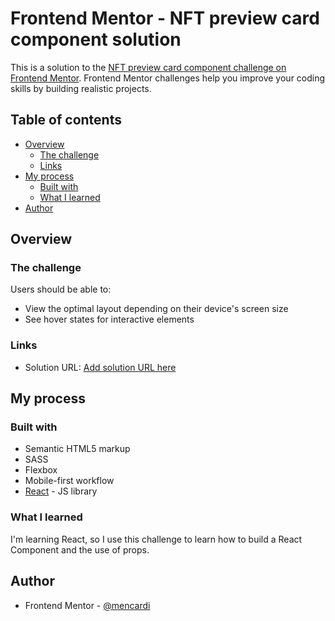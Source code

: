# Frontend Mentor - NFT preview card component solution

This is a solution to the [NFT preview card component challenge on Frontend Mentor](https://www.frontendmentor.io/challenges/nft-preview-card-component-SbdUL_w0U). Frontend Mentor challenges help you improve your coding skills by building realistic projects. 

## Table of contents

- [Overview](#overview)
  - [The challenge](#the-challenge)
  - [Links](#links)
- [My process](#my-process)
  - [Built with](#built-with)
  - [What I learned](#what-i-learned)
- [Author](#author)

## Overview

### The challenge

Users should be able to:

- View the optimal layout depending on their device's screen size
- See hover states for interactive elements

### Links

- Solution URL: [Add solution URL here](https://mencardi-fm-nft-preview-card.netlify.app/)

## My process

### Built with

- Semantic HTML5 markup
- SASS
- Flexbox
- Mobile-first workflow
- [React](https://reactjs.org/) - JS library

### What I learned

I'm learning React, so I use this challenge to learn how to build a React Component and the use of props.

## Author

- Frontend Mentor - [@mencardi](https://www.frontendmentor.io/profile/mencardi)
